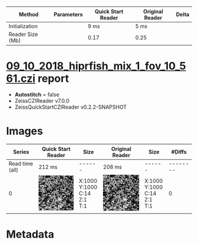 |  Method            | Parameters       | Quick Start Reader | Original Reader | Delta  |
| -------------------|------------------|--------------------|-----------------|------- |
| Initialization     |                  |9 ms|5 ms|        |
| Reader Size (Mb)     |                  |0.17|0.25|        |
# [09_10_2018_hiprfish_mix_1_fov_10_561.czi](https://zenodo.org/record/3457096/files/09_10_2018_hiprfish_mix_1_fov_10_561.czi) report
 - **Autostitch** = false
 - ZeissCZIReader v7.0.0
 - ZeissQuickStartCZIReader v0.2.2-SNAPSHOT

# Images 

| Series            | Quick Start Reader | Size | Original Reader | Size | #Diffs |
|-------------------|--------------------|------|-----------------|------|--------|
| Read time (all)   |212 ms|------|208 ms|------|--------|
|0|![09_10_2018_hiprfish_mix_1_fov_10_561.quick_true.flat_true.stitch_false.series_0.jpg](09_10_2018_hiprfish_mix_1_fov_10_561/09_10_2018_hiprfish_mix_1_fov_10_561.quick_true.flat_true.stitch_false.series_0.jpg)|X:1000<br>Y:1000<br>C:14<br>Z:1<br>T:1|![09_10_2018_hiprfish_mix_1_fov_10_561.quick_false.flat_true.stitch_false.series_0.jpg](09_10_2018_hiprfish_mix_1_fov_10_561/09_10_2018_hiprfish_mix_1_fov_10_561.quick_false.flat_true.stitch_false.series_0.jpg)|X:1000<br>Y:1000<br>C:14<br>Z:1<br>T:1|0|

# Metadata

